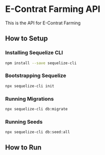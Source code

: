 # E-Contrat Farming API

This is the API for E-Contrat Farming

## How to Setup

### Installing Sequelize CLI

```bash
npm install --save sequelize-cli
```

### Bootstrapping Sequelize

```bash
npx sequelize-cli init
```

### Running Migrations

```bash
npx sequelize-cli db:migrate
```

### Running Seeds

```bash
npx sequelize-cli db:seed:all
```

## How to Run
